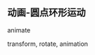 
## 动画-圆点环形运动

animate 

transform, rotate, animation

<CodeDemo :collapse="true">
  <template slot="code-template">
    <<< @/docs/.vuepress/examples/Loading6.vue?template
  </template>
  <template slot="code-script">
    <<< @/docs/.vuepress/examples/Loading6.vue?script
  </template>
  <template slot="code-style">
    <<< @/docs/.vuepress/examples/Loading6.vue?style
  </template>
  <Loading6 slot="demo"/>
</CodeDemo>
